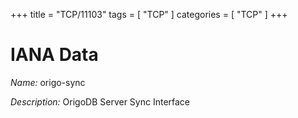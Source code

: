 +++
title = "TCP/11103"
tags = [ "TCP" ]
categories = [ "TCP" ]
+++

# IANA Data

_Name:_ origo-sync

_Description:_ OrigoDB Server Sync Interface

